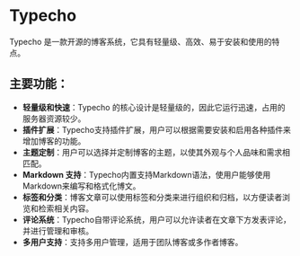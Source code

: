 # Typecho

Typecho 是一款开源的博客系统，它具有轻量级、高效、易于安装和使用的特点。

## 主要功能：

- **轻量级和快速**：Typecho 的核心设计是轻量级的，因此它运行迅速，占用的服务器资源较少。
- **插件扩展**：Typecho支持插件扩展，用户可以根据需要安装和启用各种插件来增加博客的功能。
- **主题定制**：用户可以选择并定制博客的主题，以使其外观与个人品味和需求相匹配。
- **Markdown 支持**：Typecho内置支持Markdown语法，使用户能够使用Markdown来编写和格式化博文。
- **标签和分类**：博客文章可以使用标签和分类来进行组织和归档，以方便读者浏览和检索相关内容。
- **评论系统**：Typecho自带评论系统，用户可以允许读者在文章下方发表评论，并进行管理和审核。
- **多用户支持**：支持多用户管理，适用于团队博客或多作者博客。